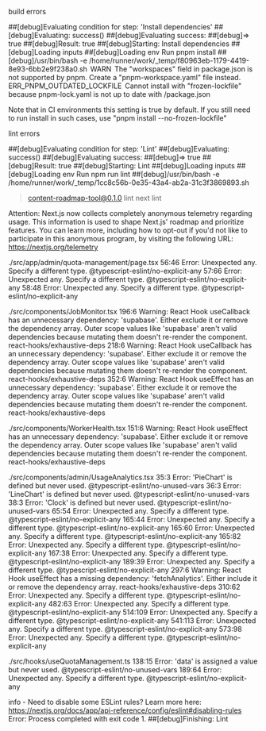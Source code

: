 build errors

##[debug]Evaluating condition for step: 'Install dependencies'
##[debug]Evaluating: success()
##[debug]Evaluating success:
##[debug]=> true
##[debug]Result: true
##[debug]Starting: Install dependencies
##[debug]Loading inputs
##[debug]Loading env
Run pnpm install
##[debug]/usr/bin/bash -e /home/runner/work/_temp/f80963eb-1179-4419-8e93-6bb2e9f238a0.sh
 WARN  The "workspaces" field in package.json is not supported by pnpm. Create a "pnpm-workspace.yaml" file instead.
 ERR_PNPM_OUTDATED_LOCKFILE  Cannot install with "frozen-lockfile" because pnpm-lock.yaml is not up to date with <ROOT>/package.json

Note that in CI environments this setting is true by default. If you still need to run install in such cases, use "pnpm install --no-frozen-lockfile"



lint errors

##[debug]Evaluating condition for step: 'Lint'
##[debug]Evaluating: success()
##[debug]Evaluating success:
##[debug]=> true
##[debug]Result: true
##[debug]Starting: Lint
##[debug]Loading inputs
##[debug]Loading env
Run npm run lint
##[debug]/usr/bin/bash -e /home/runner/work/_temp/1cc8c56b-0e35-43a4-ab2a-31c3f3869893.sh

> content-roadmap-tool@0.1.0 lint
> next lint

Attention: Next.js now collects completely anonymous telemetry regarding usage.
This information is used to shape Next.js' roadmap and prioritize features.
You can learn more, including how to opt-out if you'd not like to participate in this anonymous program, by visiting the following URL:
https://nextjs.org/telemetry


./src/app/admin/quota-management/page.tsx
56:46  Error: Unexpected any. Specify a different type.  @typescript-eslint/no-explicit-any
57:66  Error: Unexpected any. Specify a different type.  @typescript-eslint/no-explicit-any
58:48  Error: Unexpected any. Specify a different type.  @typescript-eslint/no-explicit-any

./src/components/JobMonitor.tsx
196:6  Warning: React Hook useCallback has an unnecessary dependency: 'supabase'. Either exclude it or remove the dependency array. Outer scope values like 'supabase' aren't valid dependencies because mutating them doesn't re-render the component.  react-hooks/exhaustive-deps
218:6  Warning: React Hook useCallback has an unnecessary dependency: 'supabase'. Either exclude it or remove the dependency array. Outer scope values like 'supabase' aren't valid dependencies because mutating them doesn't re-render the component.  react-hooks/exhaustive-deps
352:6  Warning: React Hook useEffect has an unnecessary dependency: 'supabase'. Either exclude it or remove the dependency array. Outer scope values like 'supabase' aren't valid dependencies because mutating them doesn't re-render the component.  react-hooks/exhaustive-deps

./src/components/WorkerHealth.tsx
151:6  Warning: React Hook useEffect has an unnecessary dependency: 'supabase'. Either exclude it or remove the dependency array. Outer scope values like 'supabase' aren't valid dependencies because mutating them doesn't re-render the component.  react-hooks/exhaustive-deps

./src/components/admin/UsageAnalytics.tsx
35:3  Error: 'PieChart' is defined but never used.  @typescript-eslint/no-unused-vars
36:3  Error: 'LineChart' is defined but never used.  @typescript-eslint/no-unused-vars
38:3  Error: 'Clock' is defined but never used.  @typescript-eslint/no-unused-vars
65:54  Error: Unexpected any. Specify a different type.  @typescript-eslint/no-explicit-any
165:44  Error: Unexpected any. Specify a different type.  @typescript-eslint/no-explicit-any
165:60  Error: Unexpected any. Specify a different type.  @typescript-eslint/no-explicit-any
165:82  Error: Unexpected any. Specify a different type.  @typescript-eslint/no-explicit-any
167:38  Error: Unexpected any. Specify a different type.  @typescript-eslint/no-explicit-any
189:39  Error: Unexpected any. Specify a different type.  @typescript-eslint/no-explicit-any
297:6  Warning: React Hook useEffect has a missing dependency: 'fetchAnalytics'. Either include it or remove the dependency array.  react-hooks/exhaustive-deps
310:62  Error: Unexpected any. Specify a different type.  @typescript-eslint/no-explicit-any
482:63  Error: Unexpected any. Specify a different type.  @typescript-eslint/no-explicit-any
514:109  Error: Unexpected any. Specify a different type.  @typescript-eslint/no-explicit-any
541:113  Error: Unexpected any. Specify a different type.  @typescript-eslint/no-explicit-any
573:98  Error: Unexpected any. Specify a different type.  @typescript-eslint/no-explicit-any

./src/hooks/useQuotaManagement.ts
138:15  Error: 'data' is assigned a value but never used.  @typescript-eslint/no-unused-vars
189:64  Error: Unexpected any. Specify a different type.  @typescript-eslint/no-explicit-any

info  - Need to disable some ESLint rules? Learn more here: https://nextjs.org/docs/app/api-reference/config/eslint#disabling-rules
Error: Process completed with exit code 1.
##[debug]Finishing: Lint